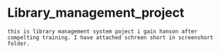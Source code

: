 # Library_management_project
    this is library management system poject i gain hanson after compelting training. I have attached schreen short in screenshort folder.
